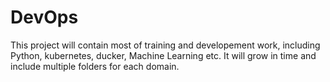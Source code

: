 # DevOps
This project will contain most of training and developement work, including Python, kubernetes, ducker, Machine Learning etc. It will grow in time and include multiple folders for each domain.
